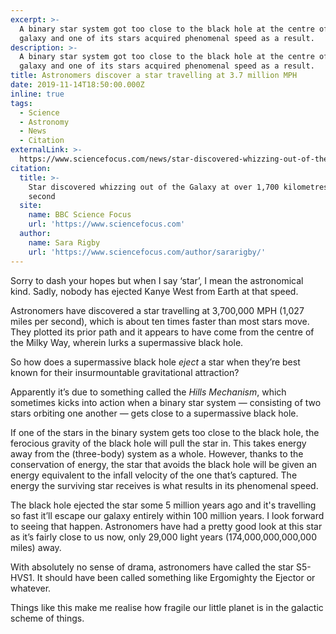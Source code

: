 ```yaml
---
excerpt: >-
  A binary star system got too close to the black hole at the centre of our
  galaxy and one of its stars acquired phenomenal speed as a result.
description: >-
  A binary star system got too close to the black hole at the centre of our
  galaxy and one of its stars acquired phenomenal speed as a result.
title: Astronomers discover a star travelling at 3.7 million MPH
date: 2019-11-14T18:50:00.000Z
inline: true
tags:
  - Science
  - Astronomy
  - News
  - Citation
externalLink: >-
  https://www.sciencefocus.com/news/star-discovered-whizzing-out-of-the-galaxy-at-over-1700-kilometres-every-second/
citation:
  title: >-
    Star discovered whizzing out of the Galaxy at over 1,700 kilometres every
    second
  site:
    name: BBC Science Focus
    url: 'https://www.sciencefocus.com'
  author:
    name: Sara Rigby
    url: 'https://www.sciencefocus.com/author/sararigby/'
---
```

Sorry to dash your hopes but when I say ‘star’, I mean the astronomical kind. Sadly, nobody has ejected Kanye West from Earth at that speed.

Astronomers have discovered a star travelling at 3,700,000 MPH (1,027 miles per second), which is about ten times faster than most stars move. They plotted its prior path and it appears to have come from the centre of the Milky Way, wherein lurks a supermassive black hole.

So how does a supermassive black hole _eject_ a star when they’re best known for their insurmountable gravitational attraction? 

Apparently it’s due to something called the _Hills Mechanism_, which sometimes kicks into action when a binary star system — consisting of two stars orbiting one another — gets close to a supermassive black hole. 

If one of the stars in the binary system gets too close to the black hole, the ferocious gravity of the black hole will pull the star in. This takes energy away from the (three-body) system as a whole. However, thanks to the conservation of energy, the star that avoids the black hole will be given an energy equivalent to the infall velocity of the one that’s captured. The energy the surviving star receives is what results in its phenomenal speed.

The black hole ejected the star some 5 million years ago and it's travelling so fast it’ll escape our galaxy entirely within 100 million years. I look forward to seeing that happen. Astronomers have had a pretty good look at this star as it’s fairly close to us now, only 29,000 light years (174,000,000,000,000 miles) away.

With absolutely no sense of drama, astronomers have called the star S5-HVS1. It should have been called something like Ergomighty the Ejector or whatever.

Things like this make me realise how fragile our little planet is in the galactic scheme of things.





